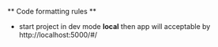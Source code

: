 ** Code formatting rules **

- start project in dev mode __local__
then app will acceptable by http://localhost:5000/#/


